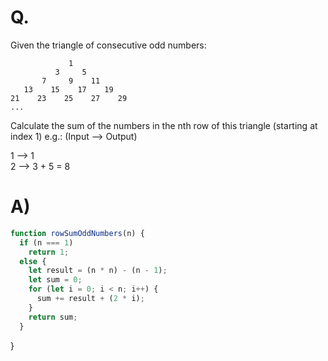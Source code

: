 # Q.
Given the triangle of consecutive odd numbers:
```
             1
          3     5
       7     9    11
   13    15    17    19
21    23    25    27    29
...
```
Calculate the sum of the numbers in the nth row of this triangle (starting at index 1) e.g.: (Input --> Output)

1 -->  1\
2 --> 3 + 5 = 8
# A)
```js
function rowSumOddNumbers(n) {
  if (n === 1)
    return 1;
  else {
    let result = (n * n) - (n - 1);
    let sum = 0;
    for (let i = 0; i < n; i++) {
      sum += result + (2 * i);
    }
    return sum;
  }
  ```
}
